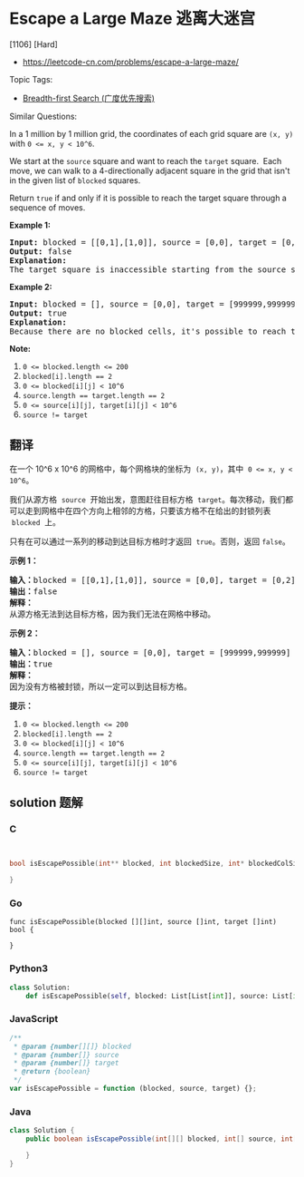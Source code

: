 # Escape a Large Maze 逃离大迷宫

[1106] [Hard]

- https://leetcode-cn.com/problems/escape-a-large-maze/

Topic Tags:

- [Breadth-first Search (广度优先搜索)](https://leetcode-cn.com/tag/breadth-first-search/)

Similar Questions:

In a 1 million by 1 million grid, the coordinates of each grid square are `(x, y)` with `0 <= x, y < 10^6`.

We start at the `source` square and want to reach the `target` square.  Each move, we can walk to a 4-directionally adjacent square in the grid that isn't in the given list of `blocked` squares.

Return `true` if and only if it is possible to reach the target square through a sequence of moves.

**Example 1:**

<pre><strong>Input: </strong>blocked = <span id="example-input-1-1">[[0,1],[1,0]]</span>, source = <span id="example-input-1-2">[0,0]</span>, target = <span id="example-input-1-3">[0,2]</span>
<strong>Output: </strong><span id="example-output-1">false</span>
<strong>Explanation: </strong>
The target square is inaccessible starting from the source square, because we can't walk outside the grid.
</pre>

**Example 2:**

<pre><strong>Input: </strong>blocked = <span id="example-input-2-1">[]</span>, source = <span id="example-input-2-2">[0,0]</span>, target = <span id="example-input-2-3">[999999,999999]</span>
<strong>Output: </strong><span id="example-output-2">true</span>
<strong>Explanation: </strong>
Because there are no blocked cells, it's possible to reach the target square.
</pre>

**Note:**

1.  `0 <= blocked.length <= 200`
2.  `blocked[i].length == 2`
3.  `0 <= blocked[i][j] < 10^6`
4.  `source.length == target.length == 2`
5.  `0 <= source[i][j], target[i][j] < 10^6`
6.  `source != target`

## 翻译

在一个 10^6 x 10^6 的网格中，每个网格块的坐标为  `(x, y)`，其中  `0 <= x, y < 10^6`。

我们从源方格  `source`  开始出发，意图赶往目标方格  `target`。每次移动，我们都可以走到网格中在四个方向上相邻的方格，只要该方格不在给出的封锁列表  `blocked`  上。

只有在可以通过一系列的移动到达目标方格时才返回  `true`。否则，返回 `false`。

**示例 1：**

<pre><strong>输入：</strong>blocked = [[0,1],[1,0]], source = [0,0], target = [0,2]
<strong>输出：</strong>false
<strong>解释：</strong>
从源方格无法到达目标方格，因为我们无法在网格中移动。
</pre>

**示例 2：**

<pre><strong>输入：</strong>blocked = [], source = [0,0], target = [999999,999999]
<strong>输出：</strong>true
<strong>解释：</strong>
因为没有方格被封锁，所以一定可以到达目标方格。
</pre>

**提示：**

1.  `0 <= blocked.length <= 200`
2.  `blocked[i].length == 2`
3.  `0 <= blocked[i][j] < 10^6`
4.  `source.length == target.length == 2`
5.  `0 <= source[i][j], target[i][j] < 10^6`
6.  `source != target`

## solution 题解

### C

```c


bool isEscapePossible(int** blocked, int blockedSize, int* blockedColSize, int* source, int sourceSize, int* target, int targetSize){

}
```

### Go

```golang
func isEscapePossible(blocked [][]int, source []int, target []int) bool {

}
```

### Python3

```python
class Solution:
    def isEscapePossible(self, blocked: List[List[int]], source: List[int], target: List[int]) -> bool:
```

### JavaScript

```javascript
/**
 * @param {number[][]} blocked
 * @param {number[]} source
 * @param {number[]} target
 * @return {boolean}
 */
var isEscapePossible = function (blocked, source, target) {};
```

### Java

```java
class Solution {
    public boolean isEscapePossible(int[][] blocked, int[] source, int[] target) {

    }
}
```
